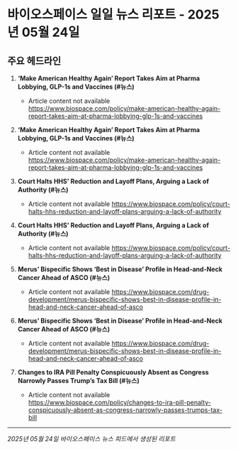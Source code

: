 # 바이오스페이스 일일 뉴스 리포트 - 2025년 05월 24일


## 주요 헤드라인

1. **‘Make American Healthy Again’ Report Takes Aim at Pharma Lobbying, GLP-1s and Vaccines (#뉴스)**
   - Article content not available
   <https://www.biospace.com/policy/make-american-healthy-again-report-takes-aim-at-pharma-lobbying-glp-1s-and-vaccines>

2. **‘Make American Healthy Again’ Report Takes Aim at Pharma Lobbying, GLP-1s and Vaccines (#뉴스)**
   - Article content not available
   <https://www.biospace.com/policy/make-american-healthy-again-report-takes-aim-at-pharma-lobbying-glp-1s-and-vaccines>

3. **Court Halts HHS’ Reduction and Layoff Plans, Arguing a Lack of Authority (#뉴스)**
   - Article content not available
   <https://www.biospace.com/policy/court-halts-hhs-reduction-and-layoff-plans-arguing-a-lack-of-authority>

4. **Court Halts HHS’ Reduction and Layoff Plans, Arguing a Lack of Authority (#뉴스)**
   - Article content not available
   <https://www.biospace.com/policy/court-halts-hhs-reduction-and-layoff-plans-arguing-a-lack-of-authority>

5. **Merus’ Bispecific Shows ‘Best in Disease’ Profile in Head-and-Neck Cancer Ahead of ASCO (#뉴스)**
   - Article content not available
   <https://www.biospace.com/drug-development/merus-bispecific-shows-best-in-disease-profile-in-head-and-neck-cancer-ahead-of-asco>

6. **Merus’ Bispecific Shows ‘Best in Disease’ Profile in Head-and-Neck Cancer Ahead of ASCO (#뉴스)**
   - Article content not available
   <https://www.biospace.com/drug-development/merus-bispecific-shows-best-in-disease-profile-in-head-and-neck-cancer-ahead-of-asco>

7. **Changes to IRA Pill Penalty Conspicuously Absent as Congress Narrowly Passes Trump’s Tax Bill (#뉴스)**
   - Article content not available
   <https://www.biospace.com/policy/changes-to-ira-pill-penalty-conspicuously-absent-as-congress-narrowly-passes-trumps-tax-bill>


---
*2025년 05월 24일 바이오스페이스 뉴스 피드에서 생성된 리포트*